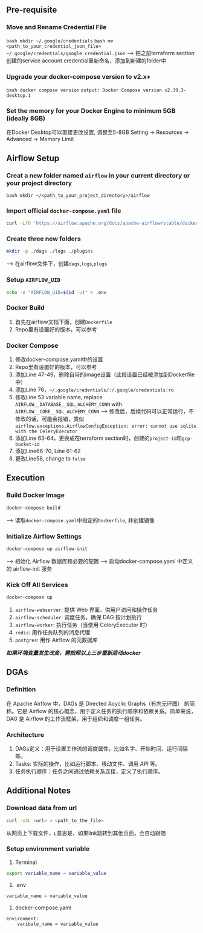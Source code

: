 ## Pre-requisite 
### Move and Rename Credential File
```bash mkdir ~/.google/credentials```
```bash mv <path_to_your_credential_json_file> ~/.google/credentials/google_credential.json```
--> 把之前terraform section创建的service account credential重新命名，添加到新建的folder中

### Upgrade your docker-compose version to v2.x+
```bash docker compose version```
```output: Docker Compose version v2.30.3-desktop.1```

### Set the memory for your Docker Engine to minimum 5GB (ideally 8GB)
在Docker Desktop可以直接更改设置, 调整至5-8GB
Setting -> Resources -> Advanced -> Memory Limit 

## Airflow Setup
### Creat a new folder named `airflow` in your current directory or your project directory
```bash mkdir ~/<path_to_your_project_directory>/airflow```

### Import official `docker-compose.yaml` file
```bash 
curl -LfO 'https://airflow.apache.org/docs/apache-airflow/stable/docker-compose.yaml'
```

### Create three new folders
```bash 
mkdir -p ./dags ./logs ./plugins
```
--> 在airflow文件下，创建`dags`,`logs`,`plugs`

### Setup `AIRFLOW_UID`
```bash 
echo -e "AIRFLOW_UID=$(id -u)" > .env
```

### Docker Build
1. 首先在airflow文档下面，创建`Dockerfile`
1. Repo里有设置好的版本，可以参考

### Docker Compose
1. 修改docker-compose.yaml中的设置
1. Repo里有设置好的版本，可以参考
1. 添加Line 47-49，删除自带的image设置（此段设置已经被添加到Dockerfile中）
1. 添加Line 76，`~/.google/credentials/:/.google/credentials:ro`
1. 修改Line 53 variable name, replace `AIRFLOW__DATABASE__SQL_ALCHEMY_CONN` with `AIRFLOW__CORE__SQL_ALCHEMY_CONN`
--> 修改后，后续代码可以正常运行，不修改的话，可能会报错，类似`airflow.exceptions.AirflowConfigException: error: cannot use sqlite with the CeleryExecutor`
1. 添加Line 63-64，更换成在terraform section时，创建的`project-id`和`gcp-bucket-id`
1. 添加Line66-70, Line 61-62
1. 更改Line58, change to `false`

## Execution
### Build Docker Image
```bash 
docker-compose build
```
--> 读取`docker-compose.yaml`中指定的`Dockerfile`, 并创建镜像

### Initialize Airflow Settings
```bash 
docker-compose up airflow-init
```
--> 初始化 Airflow 数据库和必要的配置
--> 启动docker-compose.yaml 中定义的 airflow-init 服务

### Kick Off All Services
```bash 
docker-compose up
```
1. `airflow-webserver`: 提供 Web 界面，供用户访问和操作任务
1. `airflow-scheduler`: 调度任务，确保 DAG 按计划执行
1. `airflow-worker`: 执行任务（当使用 CeleryExecutor 时）
1. `redis`: 用作任务队列的消息代理
1. `postgres`: 用作 Airflow 的元数据库

***如果环境变量发生改变，需按照以上三步重新启动docker***

## DGAs
### Definition
在 Apache Airflow 中，DAGs 是 Directed Acyclic Graphs（有向无环图） 的简称。它是 Airflow 的核心概念，用于定义任务的执行顺序和依赖关系。简单来说，DAG 是 Airflow 的工作流框架，用于组织和调度一组任务。

### Architecture
1. DAGs定义：用于设置工作流的调度属性，比如名字、开始时间、运行间隔等。
1. Tasks: 实际的操作，比如运行脚本、移动文件、调用 API 等。
1. 任务执行顺序：任务之间通过依赖关系连接，定义了执行顺序。

## Additional Notes
### Download data from url
```bash
curl -sSL <url> > <path_to_the_file>
```
从网页上下载文件，`L`意思是，如果link跳转到其他页面，会自动跟随

### Setup environment variable
1. Terminal
```bash
export variable_name = variable_value
```
1. .env
```python
variable_name = variable_value
```

1. docker-compose.yaml
```bash
environment:
    varibale_name = variable_value
```